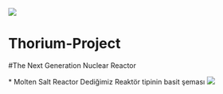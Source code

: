  ![](https://img.shields.io/badge/Thorium%20Project-Reactor%20%2F%20particle_accelerator%20%2F%20Nuclear_Reactor%20%2F%20ue5%20%2F%20Thorium-purple)
# Thorium-Project
#The Next Generation Nuclear Reactor 

<tr>

<td>
 * Molten Salt Reactor Dediğimiz Reaktör tipinin basit şeması
<img src="https://www.mdpi.com/energies/energies-14-05279/article_deploy/html/images/energies-14-05279-g001.png">


 
</tr>
